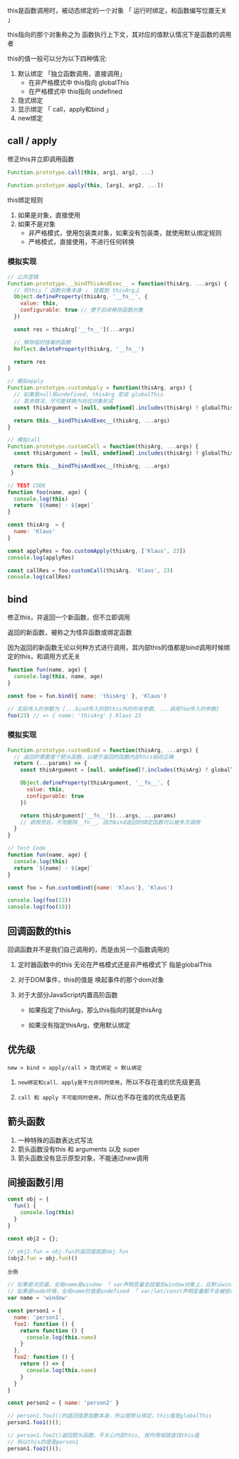 this是函数调用时，被动态绑定的一个对象 「 运行时绑定，和函数编写位置无关 」

this指向的那个对象称之为 函数执行上下文，其对应的值默认情况下是函数的调用者

 this的值一般可以分为以下四种情况:

1. 默认绑定 「独立函数调用，直接调用」
   + 在非严格模式中 this指向 globalThis
   + 在严格模式中 this指向 undefined
2. 隐式绑定
3. 显示绑定 「 call，apply和bind 」
4. new绑定



## call / apply

修正this并立即调用函数

```js
Function.prototype.call(this, arg1, arg2, ...)

Function.prototype.apply(this, [arg1, arg2, ...])
```

this绑定规则

1. 如果是对象，直接使用
2. 如果不是对象
   + 非严格模式，使用包装类对象，如果没有包装类，就使用默认绑定规则
   + 严格模式，直接使用，不进行任何转换



### 模拟实现

```js
// 公共逻辑
Function.prototype.__bindThisAndExec__ = function(thisArg, ...args) {
  // 将this『 函数对象本身 』 挂载到 thisArg上
  Object.defineProperty(thisArg, '__fn__', {
    value: this,
    configurable: true // 便于后续移除函数对象
  })

  const res = thisArg['__fn__'](...args)

  // 移除临时挂载的函数
  Reflect.deleteProperty(thisArg, '__fn__')

  return res
}

// 模拟apply
Function.prototype.customApply = function(thisArg, args) {
  // 如果是null和undefined, thisArg 变成 globalThis
  // 其余情况，尽可能转换为对应对象形式
  const thisArgument = [null, undefined].includes(thisArg) ? globalThis : Object(thisArg)

  return this.__bindThisAndExec__(thisArg, ...args)
}

// 模拟call
Function.prototype.customCall = function(thisArg, ...args) {
  const thisArgument = [null, undefined].includes(thisArg) ? globalThis : Object(thisArg)

  return this.__bindThisAndExec__(thisArg, ...args)
 }

// TEST CODE
function foo(name, age) {
  console.log(this)
  return `${name} - ${age}`
}

const thisArg  = {
  name: 'Klaus'
}

const applyRes = foo.customApply(thisArg, ['Klaus', 23])
console.log(applyRes)

const callRes = foo.customCall(thisArg, 'Klaus', 23)
console.log(callRes)
```



## bind

修正this，并返回一个新函数，但不立即调用

返回的新函数，被称之为怪异函数或绑定函数

因为返回的新函数无论以何种方式进行调用，其内部this的值都是bind调用时候绑定的this，和调用方式无关

```js
function fun(name, age) {
  console.log(this, name, age)
}

const foo = fun.bind({ name: 'thisArg' }, 'Klaus')

// 实际传入的参数为 [...bind传入的除this外的所有参数, ...调用foo传入的参数] 
foo(23) // => { name: 'thisArg' } Klaus 23
```



### 模拟实现

```js
Function.prototype.customBind = function(thisArg, ...args) {
  // 返回的需要是个箭头函数，以便于返回的函数内部this指向正确
  return (...params) => {
    const thisArgument = [null, undefined]?.includes(thisArg) ? globalThis : Object(thisArg)

    Object.defineProperty(thisArgument, '__fn__', {
      value: this,
      configurable: true
    })

    return thisArgument['__fn__'](...args, ...params)
    // 调用完后，不用删除__fn__, 因为bind返回的绑定函数可以被多次调用
  }
}

// Test Code
function fun(name, age) {
  console.log(this)
  return `${name} - ${age}`
}

const foo = fun.customBind({name: 'Klaus'}, 'Klaus')

console.log(foo(23))
console.log(foo(18))
```



## 回调函数的this

回调函数并不是我们自己调用的，而是由另一个函数调用的

1. 定时器函数中的this 无论在严格模式还是非严格模式下 指是globalThis

2. 对于DOM事件，this的值是 唤起事件的那个dom对象

3. 对于大部分JavaScript内置高阶函数

   + 如果指定了thisArg，那么this指向的就是thisArg

   + 如果没有指定thisArg，使用默认绑定



## 优先级

`new > bind > apply/call > 隐式绑定 > 默认绑定`

1. `new绑定和call、apply是不允许同时使用`，所以不存在谁的优先级更高

2. `call 和 apply 不可能同时使用`，所以也不存在谁的优先级更高 



## 箭头函数

1. 一种特殊的函数表达式写法
2. 箭头函数没有this 和 arguments 以及 super
3. 箭头函数没有显示原型对象，不能通过new调用



## 间接函数引用

```js
const obj = {
  fun() {
    console.log(this)
  }
}

const obj2 = {};

// obj2.fun = obj.fun的返回值就是obj.fun
(obj2.fun = obj.fun)()
```



`示例`

```js
// 如果是浏览器，全局name是window 「 var声明变量会挂载到window对象上，且默认window.name的值是空字符串 」 
// 如果是node环境，全局name的值是undefined 「 var/let/const声明变量都不会被挂载到global上，且默认不存在global.name 」
var name = 'window'

const person1 = {
  name: 'person1',
  foo1: function () {
    return function () {
      console.log(this.name)
    }
  },
  foo2: function () {
    return () => {
      console.log(this.name)
    }
  }
}

const person2 = { name: 'person2' }

// person1.foo3()的返回值是函数本身，所以是默认绑定，this值是globalThis
person1.foo1()(); 

// person1.foo2()返回箭头函数，不关心内部this, 按作用域链查找this值
// 所以this的值是person1
person1.foo2()();
```

